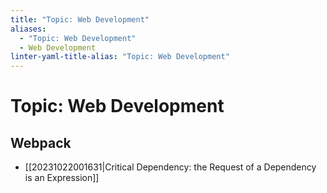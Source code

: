 ```yaml
---
title: "Topic: Web Development"
aliases:
  - "Topic: Web Development"
  - Web Development
linter-yaml-title-alias: "Topic: Web Development"
---
```


# Topic: Web Development

## Webpack

- [[20231022001631|Critical Dependency: the Request of a Dependency is an Expression]]
